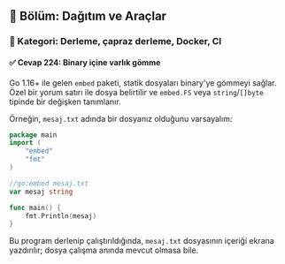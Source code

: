## 📘 Bölüm: Dağıtım ve Araçlar  
### 🔹 Kategori: Derleme, çapraz derleme, Docker, CI  
#### ✅ Cevap 224: Binary içine varlık gömme

Go 1.16+ ile gelen `embed` paketi, statik dosyaları binary'ye gömmeyi sağlar. Özel bir yorum satırı ile dosya belirtilir ve `embed.FS` veya `string`/`[]byte` tipinde bir değişken tanımlanır.

Örneğin, `mesaj.txt` adında bir dosyanız olduğunu varsayalım:

```go
package main
import (
    "embed"
    "fmt"
)

//go:embed mesaj.txt
var mesaj string

func main() {
    fmt.Println(mesaj)
}
```

Bu program derlenip çalıştırıldığında, `mesaj.txt` dosyasının içeriği ekrana yazdırılır; dosya çalışma anında mevcut olmasa bile.
